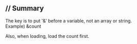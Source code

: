 ## // Summary
The key is to put '&' before a variable, not an array or string. <br/>
Example) &count

Also, when loading, load the count first.

